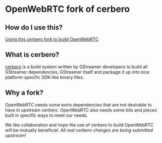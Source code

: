 # OpenWebRTC fork of cerbero

## How do I use this?

[Using this cerbero fork to build OpenWebRTC](https://github.com/jwvdiermen/openwebrtc/wiki/Building-OpenWebRTC)

## What is cerbero?

[cerbero](http://cgit.freedesktop.org/gstreamer/cerbero/) is a build system
written by GStreamer developers to build all GStreamer dependencies, GStreamer
itself and package it up into nice platform-specific SDK-like binary files.

## Why a fork?

OpenWebRTC needs some extra dependencies that are not desirable to have in
upstream cerbero. OpenWebRTC also needs some bits and pieces built in specific
ways to meet our needs.

We like collaboration and hope the use of cerbero to build OpenWebRTC will be
mutually beneficial. *All real cerbero changes are being submitted upstream!*
